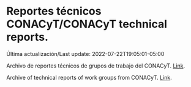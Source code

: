 # Reportes técnicos CONACyT/CONACyT technical reports.

Última actualización/Last update: 2022-07-22T19:05:01-05:00

Archivo de reportes técnicos de grupos de trabajo del CONACyT. [Link](https://salud.conacyt.mx/coronavirus/investigacion/productos/).

Archive of technical reports of work groups from CONACyT. [Link](https://salud.conacyt.mx/coronavirus/investigacion/productos/).
